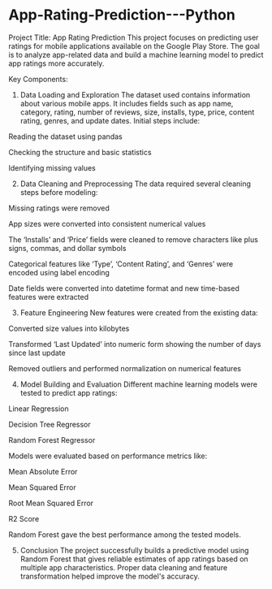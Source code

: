 # App-Rating-Prediction---Python

Project Title: App Rating Prediction
This project focuses on predicting user ratings for mobile applications available on the Google Play Store. The goal is to analyze app-related data and build a machine learning model to predict app ratings more accurately.

Key Components:
1. Data Loading and Exploration
The dataset used contains information about various mobile apps. It includes fields such as app name, category, rating, number of reviews, size, installs, type, price, content rating, genres, and update dates.
Initial steps include:

Reading the dataset using pandas

Checking the structure and basic statistics

Identifying missing values

2. Data Cleaning and Preprocessing
The data required several cleaning steps before modeling:

Missing ratings were removed

App sizes were converted into consistent numerical values

The ‘Installs’ and ‘Price’ fields were cleaned to remove characters like plus signs, commas, and dollar symbols

Categorical features like ‘Type’, ‘Content Rating’, and ‘Genres’ were encoded using label encoding

Date fields were converted into datetime format and new time-based features were extracted

3. Feature Engineering
New features were created from the existing data:

Converted size values into kilobytes

Transformed ‘Last Updated’ into numeric form showing the number of days since last update

Removed outliers and performed normalization on numerical features

4. Model Building and Evaluation
Different machine learning models were tested to predict app ratings:

Linear Regression

Decision Tree Regressor

Random Forest Regressor

Models were evaluated based on performance metrics like:

Mean Absolute Error

Mean Squared Error

Root Mean Squared Error

R2 Score

Random Forest gave the best performance among the tested models.

5. Conclusion
The project successfully builds a predictive model using Random Forest that gives reliable estimates of app ratings based on multiple app characteristics. Proper data cleaning and feature transformation helped improve the model's accuracy.
